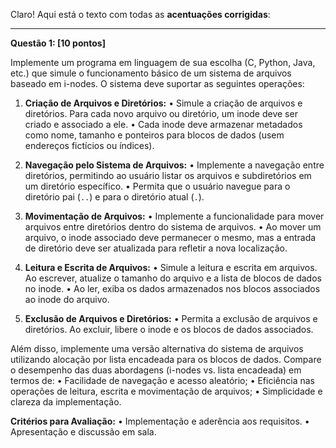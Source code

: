 Claro! Aqui está o texto com todas as **acentuações corrigidas**:

---

**Questão 1: \[10 pontos]**

Implemente um programa em linguagem de sua escolha (C, Python, Java, etc.) que simule o funcionamento básico de um sistema de arquivos baseado em i-nodes. O sistema deve suportar as seguintes operações:

1. **Criação de Arquivos e Diretórios:**
   • Simule a criação de arquivos e diretórios. Para cada novo arquivo ou diretório, um inode deve ser criado e associado a ele.
   • Cada inode deve armazenar metadados como nome, tamanho e ponteiros para blocos de dados (usem endereços fictícios ou índices).

2. **Navegação pelo Sistema de Arquivos:**
   • Implemente a navegação entre diretórios, permitindo ao usuário listar os arquivos e subdiretórios em um diretório específico.
   • Permita que o usuário navegue para o diretório pai (`..`) e para o diretório atual (`.`).

3. **Movimentação de Arquivos:**
   • Implemente a funcionalidade para mover arquivos entre diretórios dentro do sistema de arquivos.
   • Ao mover um arquivo, o inode associado deve permanecer o mesmo, mas a entrada de diretório deve ser atualizada para refletir a nova localização.

4. **Leitura e Escrita de Arquivos:**
   • Simule a leitura e escrita em arquivos. Ao escrever, atualize o tamanho do arquivo e a lista de blocos de dados no inode.
   • Ao ler, exiba os dados armazenados nos blocos associados ao inode do arquivo.

5. **Exclusão de Arquivos e Diretórios:**
   • Permita a exclusão de arquivos e diretórios. Ao excluir, libere o inode e os blocos de dados associados.

Além disso, implemente uma versão alternativa do sistema de arquivos utilizando alocação por lista encadeada para os blocos de dados. Compare o desempenho das duas abordagens (i-nodes vs. lista encadeada) em termos de:
• Facilidade de navegação e acesso aleatório;
• Eficiência nas operações de leitura, escrita e movimentação de arquivos;
• Simplicidade e clareza da implementação.

**Critérios para Avaliação:**
• Implementação e aderência aos requisitos.
• Apresentação e discussão em sala.
